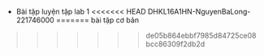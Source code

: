 - Bài tập luyện tập lab 1
<<<<<<< HEAD
DHKL16A1HN-NguyenBaLong-221746000
=======
bài tập cơ bản
>>>>>>> de05b864ebbf7985d84725ce08bcc86309f2db2d
